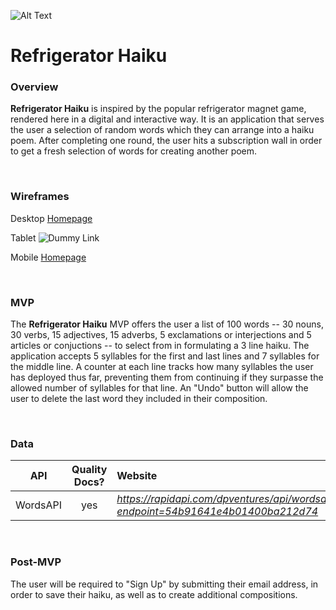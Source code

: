 
![Alt Text](https://media.giphy.com/media/9PyUrkqAQEzXxuaxfo/giphy.gif)

# **Refrigerator Haiku**

### Overview

**Refrigerator Haiku** is inspired by the popular refrigerator magnet game, rendered here in a digital and interactive way. It is an application that serves the user a selection of random words which they can arrange into  a haiku poem.
After completing one round, the user hits a subscription wall in order to get a fresh selection of words for creating another poem.

<br>

### Wireframes
<!-- 
> Use the Wireframes section to display desktop, tablet and mobile views. -->

Desktop [Homepage  ](https://imgur.com/a/I5AiTuJ) 

Tablet  ![Dummy Link](url)

Mobile  [Homepage  ](https://imgur.com/nTOzdM2)

<!-- 
![Dummy Link](url)

- Desktop Resource Show

![Dummy Link](url)

- Tablet Resource Index

![Dummy Link](url)

- Mobile Resource Index -->

<br>

### MVP

The **Refrigerator Haiku** MVP offers the user a list of 100 words -- 30 nouns, 30 verbs, 15 adjectives, 15 adverbs, 5 exclamations or interjections and 5 articles or conjuctions -- to select from in formulating a 3 line haiku. The application accepts 5 syllables for the first and last lines and 7 syllables for the middle line. A counter  at each line tracks how many syllables the user has deployed thus far, preventing them from continuing if they surpasse the allowed number of syllables for that line. An "Undo" button will allow the user to delete the last word they included in their composition.

<br>

<!-- #### Goals

- _Lorem ipsum, dolor sit amet,_
- _consectetur adipiscing elit._
- _Phasellus dapibus fermentum risus vitae bibendum._
- _Integer vel ipsum mollis odio sollicitudin ornare eu vel ex._
- _etc._

<br>

#### Libraries

> Use this section to list all supporting libraries and their role in the project. -->

<!-- |     Library      | Description                                |
| :--------------: | :----------------------------------------- |
|   React Router   | _Lorem ipsum dolor sit amet, consectetur._ |
| React SemanticUI | _Lorem ipsum dolor sit amet, consectetur._ |
|   React Spring   | _Lorem ipsum dolor sit amet, consectetur._ |

<br> -->

### Data
<!-- 
> Use the Data Section to define the API(s) you will be consuming for your project, inluding sample URL queries. -->

|    API     | Quality Docs? | Website       | Sample Query                            |
| :--------: | :-----------: | :------------ | :-------------------------------------- |
| WordsAPI |      yes      | _https://rapidapi.com/dpventures/api/wordsapi?endpoint=54b91641e4b01400ba212d74_ | https://wordsapiv1.p.rapidapi.com/words/incredible/syllables |

<br>

<!-- #### Component Hierarchy

> Use this section to define your React components and the data architecture of your app.

```
src
|__ assets/
      |__ data-tests
      |__ fonts
      |__ graphics
      |__ images
      |__ mockups
|__ components/
      |__ Header.jsx
      |__ Hero.jsx
      |__ Ipsum.jsx
      |__ Lorem.jsx
      |__ CTA.jsx
      |__ Footer.jsx
```

<br> -->

<!-- #### Component Breakdown

> Use this section to go into further depth regarding your components, including breaking down the components as stateless or stateful, and considering the passing of data between those components.

|  Component   |    Type    | state | props | Description                                                      |
| :----------: | :--------: | :---: | :---: | :--------------------------------------------------------------- | -->
<!-- |    Header    | functional |   n   |   n   | _The header will contain the navigation and logo._               |
|  Navigation  | functional |   n   |   n   | _The navigation will provide a link to each of the pages._       |
|   Gallery    |   class    |   y   |   n   | _The gallery will render the posts using cards in flexbox._      |
| Gallery Card | functional |   n   |   y   | _The cards will render the post info via props._                 |
|    Footer    | functional |   n   |   n   | _The footer will show info about me and a link to my portfolio._ |

<br> -->

### Post-MVP
<!-- 
> Use this section to document ideas you've had that would be fun (or necessary) for your Post-MVP. This will be helpful when you return to your project after graduation!

<br>

#### Post-MVP Goals -->

The user will be required to "Sign Up" by submitting their email address, in order to save their haiku, as well as to create additional compositions.

<br>

<!-- #### Post-MVP Data

- _Utilize the Giphy API to welcome new users with funny gifs._

<br>

--- -->

<!-- ### Code Showcase

> Use this section to include a brief code snippet of functionality that you are proud of an a brief description

```
function reverse(string) {
	// here is the code to reverse a string of text
}
``` -->